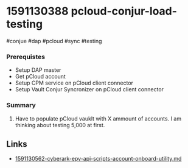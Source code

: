 # 1591130388 pcloud-conjur-load-testing
#conjue #dap #pcloud #sync #testing

### Prerequistes
- Setup DAP master
- Get pCloud account
- Setup CPM service on pCloud client connector
- Setup Vault Conjur Syncronizer on pCloud client connector



### Summary
1. Have to populate pCloud vauklt with X ammount of accounts. I am thinking about testing 5,000 at first.




## Links
- [1591130562-cyberark-epv-api-scripts-account-onboard-utility.md](1591130562-cyberark-epv-api-scripts-account-onboard-utility.md)

